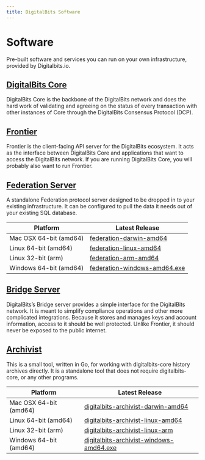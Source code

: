 ```yaml
---
title: DigitalBits Software
---
```

# Software

Pre-built software and services you can run on your own infrastructure, provided by Digitalbits.io.

## [DigitalBits Core](../digitalbits-core/software/admin.html)
DigitalBits Core is the backbone of the DigitalBits network and does the hard work of validating and agreeing on the status of every transaction with other instances of Core through the DigitalBits Consensus Protocol (DCP).

## [Frontier](https://github.com/xdbfoundation/go/tree/master/services/frontier)
Frontier is the client-facing API server for the DigitalBits ecosystem. It acts as the interface between DigitalBits Core and applications that want to access the DigitalBits network. If you are running DigitalBits Core, you will probably also want to run Frontier.

## [Federation Server](https://github.com/xdbfoundation/go/tree/master/services/federation)
A standalone Federation protocol server designed to be dropped in to your existing infrastructure. It can be configured to pull the data it needs out of your existing SQL database.

| Platform       | Latest Release                                                                         |
|----------------|------------------------------------------------------------------------------------------|
| Mac OSX 64-bit (amd64) | [federation-darwin-amd64](https://github.com/xdbfoundation/go/releases/download/federation-v0.2.0/federation-v0.2.0-darwin-amd64.tar.gz)      |
| Linux 64-bit (amd64)  | [federation-linux-amd64](https://github.com/xdbfoundation/go/releases/download/federation-v0.2.0/federation-v0.2.0-linux-amd64.tar.gz)       |
| Linux 32-bit (arm)  | [federation-arm-amd64](https://github.com/xdbfoundation/go/releases/download/federation-v0.2.0/federation-v0.2.0-linux-arm.tar.gz)       |
| Windows 64-bit (amd64) | [federation-windows-amd64.exe](https://github.com/xdbfoundation/go/releases/download/federation-v0.2.0/federation-v0.2.0-windows-amd64.zip) |

## [Bridge Server](https://github.com/xdbfoundation/bridge-server)
DigitalBits’s Bridge server provides a simple interface for the DigitalBits network. It is meant to simplify compliance operations and other more complicated integrations. Because it stores and manages keys and account information, access to it should be well protected. Unlike Frontier, it should never be exposed to the public internet.

## [Archivist](https://github.com/xdbfoundation/go/tree/master/tools/digitalbits-archivist)
This is a small tool, written in Go, for working with digitalbits-core history archives directly. It is a standalone tool that does not require digitalbits-core, or any other programs.


| Platform       | Latest Release                                                                        |
|----------------|------------------------------------------------------------------------------------------|
| Mac OSX 64-bit (amd64) | [digitalbits-archivist-darwin-amd64](https://github.com/xdbfoundation/go/releases/download/digitalbits-archivist-v0.1.0/digitalbits-archivist-v0.1.0-darwin-amd64.tar.gz)      |
| Linux 64-bit (amd64)   | [digitalbits-archivist-linux-amd64](https://github.com/xdbfoundation/go/releases/download/digitalbits-archivist-v0.1.0/digitalbits-archivist-v0.1.0-linux-amd64.tar.gz)       |
| Linux 32-bit (arm)   | [digitalbits-archivist-linux-arm](https://github.com/xdbfoundation/go/releases/download/digitalbits-archivist-v0.1.0/digitalbits-archivist-v0.1.0-linux-arm.tar.gz)       |
| Windows 64-bit (amd64) | [digitalbits-archivist-windows-amd64.exe](https://github.com/xdbfoundation/go/releases/download/digitalbits-archivist-v0.1.0/digitalbits-archivist-v0.1.0-windows-amd64.zip) |
